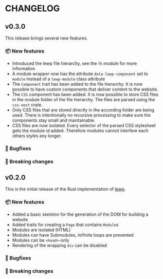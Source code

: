 # CHANGELOG

## v0.3.0

This release brings several new features.

### 📦 New features

* Introduced the lewp file hierarchy, see the `fh` module for more information
* A module wrapper now has the attribute `data-lewp-component` set to `module` instead of a `lewp-module` class attribute
* The `Component` trait has been added to the file hierarchy. It is now possible to have custom components that deliver content to the website.
* The `CSS` component has been added. It is now possible to store CSS files in the module folder of the file hierarchy. The files are parsed using the `css-next` crate.
* Only CSS files that are stored directly in the according folder are being used. There is intentionally no recursive processing to make sure the components stay small and maintainable.
* CSS files are now isolated. Every selector of the parsed CSS stylesheet gets the module id added. Therefore modules cannot interfere each others styles any longer.

### 🐛 Bugfixes

### 🔨 Breaking changes

## v0.2.0

This is the initial release of the Rust implementation of [lewp](https://gitlab.com/lewp/lewp).

### 📦 New features

* Added a basic skeleton for the generation of the DOM for building a website
* Added traits for creating a `Page` that contains `Module`s
* Modules are isolated (HTML)
* Modules can have Submodules, inifinite loops are prevented
* Modules can be `<head>`-only
* Rendering of the wrapping `div` can be disabled

### 🐛 Bugfixes

### 🔨 Breaking changes
